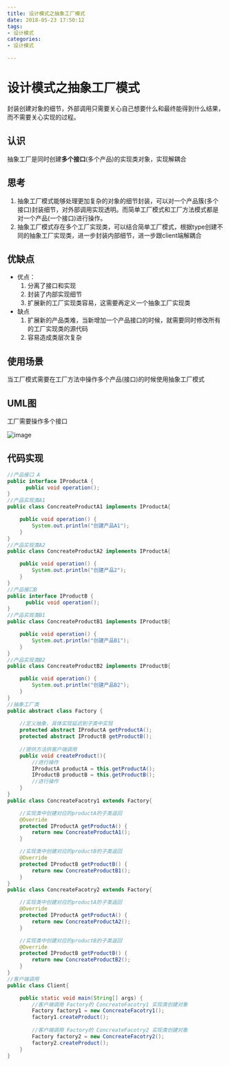 ```yaml
---
title: 设计模式之抽象工厂模式
date: 2018-05-23 17:50:12
tags:
- 设计模式
categories:
- 设计模式

---
```


#  设计模式之抽象工厂模式

封装创建对象的细节，外部调用只需要关心自己想要什么和最终能得到什么结果，而不需要关心实现的过程。

<!--more-->

## 认识

抽象工厂是同时创建**多个接口**(多个产品)的实现类对象，实现解耦合


## 思考

1. 抽象工厂模式能够处理更加复杂的对象的细节封装，可以对一个产品簇(多个接口)封装细节，对外部调用实现透明。而简单工厂模式和工厂方法模式都是对一个产品(一个接口)进行操作。
2. 抽象工厂模式存在多个工厂实现类，可以结合简单工厂模式，根据type创建不同的抽象工厂实现类，进一步封装内部细节，进一步跟client端解耦合

## 优缺点

- 优点：
  1. 分离了接口和实现
  2. 封装了内部实现细节
  3. 扩展新的工厂实现类容易，这需要再定义一个抽象工厂实现类
- 缺点
  1. 扩展新的产品类难，当新增加一个产品接口的时候，就需要同时修改所有的工厂实现类的源代码
  2. 容易造成类层次复杂

## 使用场景

当工厂模式需要在工厂方法中操作多个产品(接口)的时候使用抽象工厂模式

## UML图

工厂需要操作多个接口

![image](http://omdq6di7v.bkt.clouddn.com/17-3-15/42597844-file_1489590399850_7ec7.png)

## 代码实现

```java
//产品接口 A
public interface IProductA {
	  public void operation(); 
}
//产品实现类A1
public class ConcreateProductA1 implements IProductA{

	public void operation() {
		System.out.println("创建产品A1");
	}
}
//产品实现类A2
public class ConcreateProductA2 implements IProductA{

	public void operation() {
		System.out.println("创建产品2");
	}
}
//产品接口B 
public interface IProductB {
	  public void operation(); 
}
//产品实现类B1
public class ConcreateProductB1 implements IProductB{

	public void operation() {
		System.out.println("创建产品B1");
	}
}
//产品实现类B2
public class ConcreateProductB2 implements IProductB{

	public void operation() {
		System.out.println("创建产品B2");
	}
}
//抽象工厂类 
public abstract class Factory {
	
	//定义抽象，具体实现延迟到子类中实现
	protected abstract IProductA getProductA();
	protected abstract IProductB getProductB();
	
	//提供方法供客户端调用
	public void createProduct(){
		//进行操作
		IProductA productA = this.getProductA();
		IProductB productB = this.getProductB();
		//进行操作
	}
}
public class ConcreateFacotry1 extends Factory{

	//实现类中创建对应的productA的子类返回
	@Override
	protected IProductA getProductA() {
		return new ConcreateProductA1();
	}

	//实现类中创建对应的productB的子类返回
	@Override
	protected IProductB getProductB() {
		return new ConcreateProductB1();
	}
}
public class ConcreateFacotry2 extends Factory{

	//实现类中创建对应的productA的子类返回
	@Override
	protected IProductA getProductA() {
		return new ConcreateProductA2();
	}

	//实现类中创建对应的productB的子类返回
	@Override
	protected IProductB getProductB() {
		return new ConcreateProductB2();
	}
}
//客户端调用
public class Client{

	public static void main(String[] args) {
		//客户端调用 Factory的 ConcreateFacotry1 实现类创建对象
		Factory factory1 = new ConcreateFacotry1();
		factory1.createProduct();
		
		//客户端调用 Factory的 ConcreateFacotry2 实现类创建对象
		Factory factory2 = new ConcreateFacotry2();
		factory2.createProduct();
	}
}
```